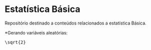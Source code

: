 # Estatística Básica
Repositório destinado a conteúdos relacionados a estatística Básica.
 

*Gerando variáveis aleatórias:
<pre xml:lang="latex">\sqrt{2}</pre>
